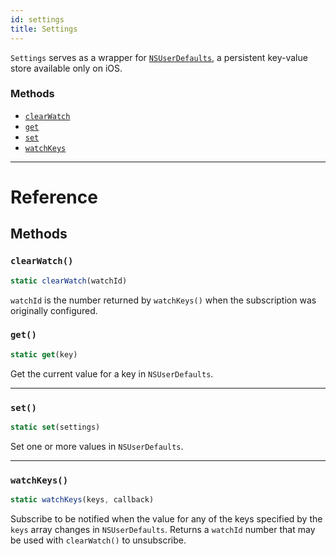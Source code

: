 ```yaml
---
id: settings
title: Settings
---
```


`Settings` serves as a wrapper for [`NSUserDefaults`](https://developer.apple.com/documentation/foundation/nsuserdefaults), a persistent key-value store available only on iOS.

### Methods

- [`clearWatch`](settings.md#clearwatch)
- [`get`](settings.md#get)
- [`set`](settings.md#set)
- [`watchKeys`](settings.md#watchkeys)

---

# Reference

## Methods

### `clearWatch()`

```javascript
static clearWatch(watchId)
```

`watchId` is the number returned by `watchKeys()` when the subscription was originally configured.

### `get()`

```javascript
static get(key)
```

Get the current value for a key in `NSUserDefaults`.

---

### `set()`

```javascript
static set(settings)
```

Set one or more values in `NSUserDefaults`.

---

### `watchKeys()`

```javascript
static watchKeys(keys, callback)
```

Subscribe to be notified when the value for any of the keys specified by the `keys` array changes in `NSUserDefaults`. Returns a `watchId` number that may be used with `clearWatch()` to unsubscribe.
